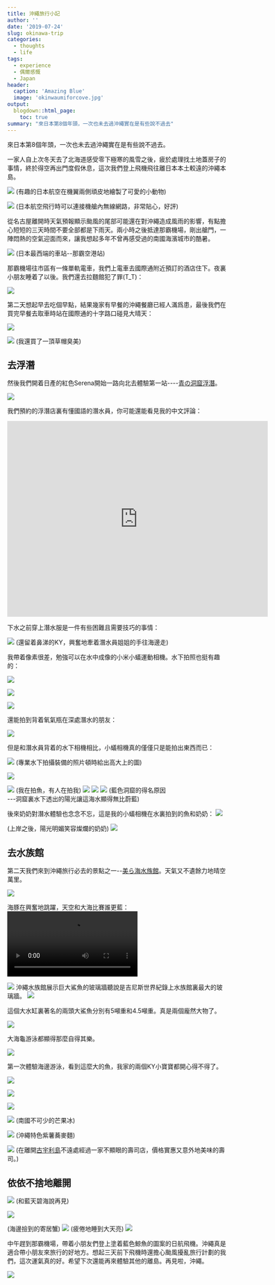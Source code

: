 ```yaml
---
title: 沖繩旅行小記
author: ''
date: '2019-07-24'
slug: okinawa-trip
categories:
  - thoughts
  - life
tags:
  - experience
  - 偶爾感慨
  - Japan
header:
  caption: 'Amazing Blue'
  image: 'okinwaumiforcove.jpg'
output:
  blogdown::html_page:
    toc: true
summary: "來日本第8個年頭，一次也未去過沖繩實在是有些說不過去"
---
```


來日本第8個年頭，一次也未去過沖繩實在是有些說不過去。

一家人自上次冬天去了北海道感受零下極寒的風雪之後，疲於處理找土地蓋房子的事情，終於得空再出門度假休息，這次我們登上飛機飛往離日本本土較遠的沖繩本島。

![](/post/2019-07-24-okinawa-trip_files/animalflight.jpg)
(有趣的日本航空在機翼兩側頑皮地繪製了可愛的小動物)

![](/post/2019-07-24-okinawa-trip_files/wifionflight.jpg)
(日本航空飛行時可以連接機艙內無線網路，非常貼心，好評)


從名古屋離開時天氣預報顯示颱風的尾部可能還在對沖繩造成風雨的影響，有點擔心短短的三天時間不要全部都是下雨天。兩小時之後抵達那霸機場，剛出艙門，一陣悶熱的空氣迎面而來，讓我想起多年不曾再感受過的南國海濱城市的酷暑。

![](/post/2019-07-24-okinawa-trip_files/stationnahaairport.jpg)
(日本最西端的車站--那霸空港站)

那霸機場往市區有一條單軌電車，我們上電車去國際通附近預訂的酒店住下。夜裏小朋友睡着了以後。我們還去拉麵館犯了罪(T_T)：


![](/post/2019-07-24-okinawa-trip_files/ramen.jpg)


第二天想起早去吃個早點，結果幾家有早餐的沖繩餐廳已經人滿爲患，最後我們在買完早餐去取車時站在國際通的十字路口碰見大晴天：

![](/post/2019-07-24-okinawa-trip_files/naha.jpg)


![](/post/2019-07-24-okinawa-trip_files/hat.jpg)
(我還買了一頂草帽臭美)


## 去浮潛

然後我們開着日產的紅色Serena開始一路向北去體驗第一站----[青の洞窟浮潛](http://www.natural-blue.net/tw/cp/)。

![](/post/2019-07-24-okinawa-trip_files/carnissan.jpg)

我們預約的浮潛店裏有懂國語的潛水員，你可能還能看見我的中文評論：
<iframe src="https://www.google.com/maps/embed?pb=!1m18!1m12!1m3!1d868.5072989563866!2d127.75741585435274!3d26.398887559644358!2m3!1f0!2f0!3f0!3m2!1i1024!2i768!4f13.1!3m3!1m2!1s0x34e51164b3e3f313%3A0xfd8ee7bce424a75b!2z5rKW57mp5r2b5rC0IOmdkuS5i-a0nueqn-a9m-awtOa1rua9m-W6lyBuYXR1cmFsIGJsdWU!5e0!3m2!1sja!2sjp!4v1564205968822!5m2!1sja!2sjp" width="600" height="450" frameborder="1" style="border:0" allowfullscreen></iframe>

下水之前穿上潛水服是一件有些困難且需要技巧的事情：

![](/post/2019-07-24-okinawa-trip_files/kayodivingsuit.jpg)
(還留着鼻涕的KY，興奮地牽着潛水員姐姐的手往海邊走)

我帶着像素很差，勉強可以在水中成像的小米小蟻運動相機。水下拍照也挺有趣的：

![](/post/2019-07-24-okinawa-trip_files/diving06.jpg)

![](/post/2019-07-24-okinawa-trip_files/fish01.jpg)

![](/post/2019-07-24-okinawa-trip_files/fish02.jpg)

還能拍到背着氧氣瓶在深處潛水的朋友：

![](/post/2019-07-24-okinawa-trip_files/scubadiving.jpg)

但是和潛水員背着的水下相機相比，小蟻相機真的僅僅只是能拍出東西而已：

![](/post/2019-07-24-okinawa-trip_files/diving01.jpg)
(專業水下拍攝裝備的照片頓時給出高大上的圖)

![](/post/2019-07-24-okinawa-trip_files/diving02.jpg)

![](/post/2019-07-24-okinawa-trip_files/diving03.jpg)
(我在拍魚，有人在拍我)
![](/post/2019-07-24-okinawa-trip_files/diving04.jpg)
![](/post/2019-07-24-okinawa-trip_files/diving05.jpg)
![](/post/2019-07-24-okinawa-trip_files/bluecave.jpg)
(藍色洞窟的得名原因<br>---洞窟裏水下透出的陽光讓這海水顯得無比蔚藍)



後來奶奶對潛水體驗也念念不忘，這是我的小蟻相機在水裏拍到的魚和奶奶：
![](/post/2019-07-24-okinawa-trip_files/grammaswiming.jpg)

(上岸之後，陽光明媚笑容燦爛的奶奶)
![](/post/2019-07-24-okinawa-trip_files/grammaswim.jpg)


## 去水族館

第二天我們來到沖繩旅行必去的景點之一--[美ら海水族館](https://churaumi.okinawa/)。天氣又不遺餘力地晴空萬里。

![](/post/2019-07-24-okinawa-trip_files/takephoto.jpg)

海豚在興奮地跳躍，天空和大海比賽誰更藍：
<video width=auto height=auto controls allowfullscreen>
  <source src="/post/2019-07-24-okinawa-trip_files/dolphinshow.mp4" type="video/mp4">
  <source src="movie.ogg" type="video/ogg">
  Your browser does not support the video tag.
</video>

![](/post/2019-07-24-okinawa-trip_files/cutebackbig.jpg)
沖繩水族館展示巨大鯊魚的玻璃牆聽說是吉尼斯世界紀錄上水族館裏最大的玻璃牆。
![](/post/2019-07-24-okinawa-trip_files/sharkaquarium.jpg)

這個大水缸裏著名的兩頭大鯊魚分別有5噸重和4.5噸重。真是兩個龐然大物了。

![](/post/2019-07-24-okinawa-trip_files/turtle.jpg)

大海龜游泳都顯得那麼自得其樂。


![](/post/2019-07-24-okinawa-trip_files/taketakephoto.jpg)

第一次體驗海邊游泳，看到這麼大的魚，我家的兩個KY小寶寶都開心得不得了。

![](/post/2019-07-24-okinawa-trip_files/cuteswimsuit.jpg)

![](/post/2019-07-24-okinawa-trip_files/kaicutie.jpg)

![](/post/2019-07-24-okinawa-trip_files/children.jpg)

![](/post/2019-07-24-okinawa-trip_files/mangoice.jpg)
(南國不可少的芒果冰)

![](/post/2019-07-24-okinawa-trip_files/sobacool.jpg)
(沖繩特色紫薯蕎麥麵)

![](/post/2019-07-24-okinawa-trip_files/sushiokinawa.jpg)
(在離開[古宇利島](https://www.google.co.jp/maps/place/%E5%8F%A4%E5%AE%87%E5%88%A9%E3%82%AA%E3%83%BC%E3%82%B7%E3%83%A3%E3%83%B3%E3%82%BF%E3%83%AF%E3%83%BC/@26.700156,128.024059,3a,75y/data=!3m8!1e2!3m6!1sAF1QipM8QZLq5lMn5M0E1REpv5VziBPa_zEtAsilhR4q!2e10!3e12!6shttps:%2F%2Flh5.googleusercontent.com%2Fp%2FAF1QipM8QZLq5lMn5M0E1REpv5VziBPa_zEtAsilhR4q%3Dw152-h86-k-no!7i3840!8i2160!4m5!3m4!1s0x34e458323adc1d13:0xe85316ec7281cf24!8m2!3d26.7001491!4d128.0240679?hl=ja&authuser=0)不遠處經過一家不顯眼的壽司店，價格實惠又意外地美味的壽司。)



## 依依不捨地離開


![](/post/2019-07-24-okinawa-trip_files/cuteback.jpg)
(和藍天碧海說再見)

![](/post/2019-07-24-okinawa-trip_files/gohome.jpg)

(海邊撿到的寄居蟹)
![](/post/2019-07-24-okinawa-trip_files/crabinshell.jpg)
(疲倦地睡到大天亮)
![](/post/2019-07-24-okinawa-trip_files/sleepkai.jpg)

中午趕到那霸機場，帶着小朋友們登上塗着藍色鯨魚的圖案的日航飛機。沖繩真是適合帶小朋友來旅行的好地方。想起三天前下飛機時還擔心颱風擾亂旅行計劃的我們，這次運氣真的好。希望下次還能再來體驗其他的離島。再見啦，沖繩。

![](/post/2019-07-24-okinawa-trip_files/okinawaflight.jpg)

